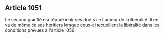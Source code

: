 Article 1051
----
Le second gratifié est réputé tenir ses droits de l'auteur de la libéralité. Il
en va de même de ses héritiers lorsque ceux-ci recueillent la libéralité dans
les conditions prévues à l'article 1056.
